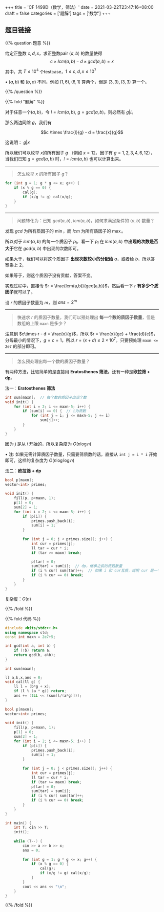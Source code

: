 +++
title = 'CF 1499D（数学，筛法）'
date = 2021-03-22T23:47:16+08:00
draft = false
categories = ['题解']
tags = ['数学']
+++


## 题目链接

{{% question 题意 %}}

给定正整数 $c,d,x$，求正整数pair $(a,b)$ 的数量使得 
$$c \times lcm(a,b) - d \times gcd(a,b) = x$$

其中，共 $T \leq 10^4$ 个testcase，$1 \leq c,d,x \leq 10^7$

• $(a,b)$ 和 $(b,a)$ 不同，例如 $(1,6), (6,1)$ 算两个，但是 $(3,3),(3,3)$ 算一个。

{{% /question %}}

{{% fold "题解" %}}

对于任意一个$(a,b)，$令 $l = lcm(a,b), ~g = gcd(a,b)$，则必然有 $g|l$。

那么两边同除 $g$，我们有

$$c \times \frac{l}{g} - d = \frac{x}{g}$$

这说明： $g|x$

所以我们可以枚举 $x$的所有因子 $g$ （例如 $x = 12$，因子有 $g=1,2,3,4,6,12$），当我们已知 $g = gcd(a,b)$ 时，$l = lcm(a,b)$ 也可以计算出来。

<hr>

> 怎么枚举 $x$ 的所有因子 $g$？

```cpp
for (int g = 1; g * g <= x; g++) {
    if (x % g == 0) {
        cal(g);
        if (x/g != g) cal(x/g);
    }
}
```

<hr>

> 问题转化为：已知 $gcd(a,b), ~ lcm(a,b)$，如何求满足条件的 $(a,b)$ 数量？

发现 $gcd$ 为所有质因子的 $\min$，而 $lcm$ 为所有质因子的 $\max$。

所以对于 $lcm(a,b)$ 的每一个质因子 $p_i$，看一下 $p_i$ 在 $lcm(a,b)$ 中**出现的次数是否大于**它在 $gcd(a,b)$ 中出现的次数即可。

如果大于，我们可以将这个质因子 **出现次数较小的分配给** $a$，或者给 $b$，所以答案乘上 $2$。

如果等于，则这个质因子没有贡献，答案不变。

实现过程中，直接令 $r = \frac{lcm(a,b)}{gcd(a,b)}$，然后看一下 $r$ **有多少个质因子**就可以了。

设 $r$ 的质因子数量为 $m$，则 $ans = 2^m$

<hr>

> 快速求 $r$ 的质因子数量，我们可以预处理出 **每一个数的质因子数量**，但是数组的上限 `maxn` 是多少？

注意到 $c\times r - d = \frac{x}{g}$，所以 $r = \frac{x}{gc} + \frac{d}{c}$，分母最小的情况下，$g = c = 1$，所以 $r = (x + d) \leq 2\times10^7$，只要预处理 `maxn <= 2e7` 的部分即可。

<hr>

> 怎么预处理出每一个数的质因子数量？

有两种方法，比较简单的是直接用 **Eratosthenes 筛法**，还有一种是**欧拉筛 + dp**。

法一：**Eratosthenes 筛法**

```cpp
int sum[maxn];  // 每个数的质因子出现个数
void init() {
    for (int i = 2; i <= maxn-5; i++) {
        if (sum[i] == 0) {  // i为质数
            for (int j = i; j <= maxn-5; j += i)
                sum[j]++;
        }
    }
}
```

因为 $j$ 是从 $i$ 开始的，所以复杂度为 $O(n\log n)$

• 注: 如果无需计算质因子数量，只需要筛质数的话，直接从 `int j = i * i` 开始即可，这样的复杂度为 $O(n \log \log n)$

法二：**欧拉筛 + dp**

```cpp
bool p[maxn];
vector<int> primes;
 
void init() {
    fill(p, p+maxn, 1);
    p[1] = 0;
    sum[2] = 1;
    for (int i = 2; i <= maxn-5; i++) {
        if (p[i]) {
            primes.push_back(i);
            sum[i] = 1;
        }
 
        for (int j = 0; j < primes.size(); j++) {
            int cur = primes[j];
            ll tar = cur * i;
            if (tar >= maxn) break;

            p[tar] = 0;
            sum[tar] = sum[i];  // dp，继承之前的质数数量
            if (i % cur) sum[tar]++;  // 如果 i 和 cur互质，说明 cur 是一个没用过的质数
            if (i % cur == 0) break;
        }
    }
}
```

复杂度：$O(n)$

{{% /fold %}}


{{% fold 代码 %}}

```cpp
#include <bits/stdc++.h>
using namespace std;
const int maxn = 2e7+5;

int gcd(int a, int b) {
    if (!b) return a;
    return gcd(b, a%b);
}
 
int sum[maxn];

ll a,b,x,ans = 0;
void cal(ll g) {
    ll l = (b*g + x);
    if (l % (a * g)) return;
    ans += (1LL << (sum[l/(a*g)]));
}
 
bool p[maxn];
vector<int> primes;
 
void init() {
    fill(p, p+maxn, 1);
    p[1] = 0;
    sum[2] = 1;
    for (int i = 2; i <= maxn-5; i++) {
        if (p[i]) {
            primes.push_back(i);
            sum[i] = 1;
        }
 
        for (int j = 0; j < primes.size(); j++) {
            int cur = primes[j];
            ll tar = cur * i;
            if (tar >= maxn) break;
            p[tar] = 0;
            sum[tar] = sum[i];
            if (i % cur) sum[tar]++;
            if (i % cur == 0) break;
        }
    }
}
 
int main() {
    int T; cin >> T;
    init();
 
    while (T--) {
        cin >> a >> b >> x;
        ans = 0;
 
        for (int g = 1; g * g <= x; g++) {
            if (x % g == 0) {
                cal(g);
                if (x/g != g) cal(x/g);
            }
        }
        cout << ans << "\n";
    }
}
```

{{% /fold %}}


